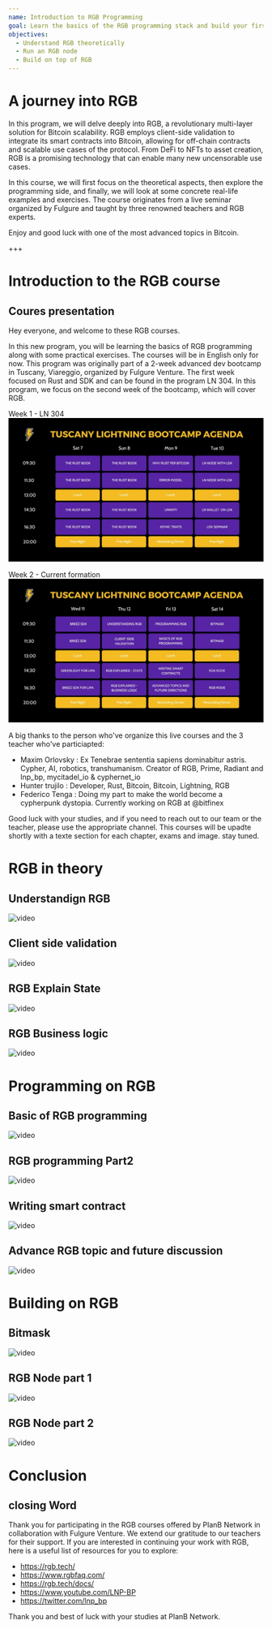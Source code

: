 ```yaml
---
name: Introduction to RGB Programming
goal: Learn the basics of the RGB programming stack and build your first RGB applications
objectives:
  - Understand RGB theoretically
  - Run an RGB node
  - Build on top of RGB
---
```


# A journey into RGB

In this program, we will delve deeply into RGB, a revolutionary multi-layer solution for Bitcoin scalability. RGB employs client-side validation to integrate its smart contracts into Bitcoin, allowing for off-chain contracts and scalable use cases of the protocol. From DeFi to NFTs to asset creation, RGB is a promising technology that can enable many new uncensorable use cases.

In this course, we will first focus on the theoretical aspects, then explore the programming side, and finally, we will look at some concrete real-life examples and exercises. The course originates from a live seminar organized by Fulgure and taught by three renowned teachers and RGB experts.

Enjoy and good luck with one of the most advanced topics in Bitcoin.

+++

# Introduction to the RGB course

## Coures presentation

Hey everyone, and welcome to these RGB courses.

In this new program, you will be learning the basics of RGB programming along with some practical exercises. The courses will be in English only for now. This program was originally part of a 2-week advanced dev bootcamp in Tuscany, Viareggio, organized by Fulgure Venture. The first week focused on Rust and SDK and can be found in the program LN 304. In this program, we focus on the second week of the bootcamp, which will cover RGB.

Week 1 - LN 304
![image](assets/Image/1.jpg)

Week 2 - Current formation 
![image](assets/Image/2.jpg)

A big thanks to the person who've organize this live courses and the 3 teacher who've particiapted: 

- Maxim Orlovsky : Ex Tenebrae sententia sapiens dominabitur astris. Cypher, AI, robotics, transhumanism. Creator of RGB, Prime, Radiant and lnp_bp, mycitadel_io & cyphernet_io
- Hunter trujilo :  Developer, Rust, Bitcoin, Bitcoin, Lightning, RGB
- Federico Tenga : Doing my part to make the world become a cypherpunk dystopia. Currently working on RGB at @bitfinex

Good luck with your studies, and if you need to reach out to our team or the teacher, please use the appropriate channel. This courses will be upadte shortly with a texte section for each chapter, exams and image. stay tuned. 

# RGB in theory

## Understandign RGB 

![video](https://youtu.be/AF2XbifPGXM)

## Client side validation 

![video](https://youtu.be/FS6PDprWl5Q)

## RGB Explain State

![video](https://youtu.be/tmAVdyXGmj4)

## RGB Business logic 

![video](https://youtu.be/lUTjeuM0oTA)

# Programming on RGB 

## Basic of RGB programming

![video](https://youtu.be/Uo1UoxiImsI)

## RGB programming Part2 

![video](https://youtu.be/sVoKIi-1XbY)

## Writing smart contract

![video](https://youtu.be/GRwS-NvWF3I)

## Advance RGB topic and future discussion

![video](https://youtu.be/mqCupTlDbA0)

# Building on RGB 

## Bitmask	

![video](https://youtu.be/nbUtV8GOR_U)

## RGB Node part 1 

![video](https://youtu.be/5iAhsgCSL3U)

## RGB Node part 2

![video](https://youtu.be/piQQH4Q2nr0)


# Conclusion 

## closing Word

Thank you for participating in the RGB courses offered by PlanB Network in collaboration with Fulgure Venture. We extend our gratitude to our teachers for their support. If you are interested in continuing your work with RGB, here is a useful list of resources for you to explore:

- https://rgb.tech/
- https://www.rgbfaq.com/
- https://rgb.tech/docs/
- https://www.youtube.com/LNP-BP
- https://twitter.com/lnp_bp

Thank you and best of luck with your studies at PlanB Network.
